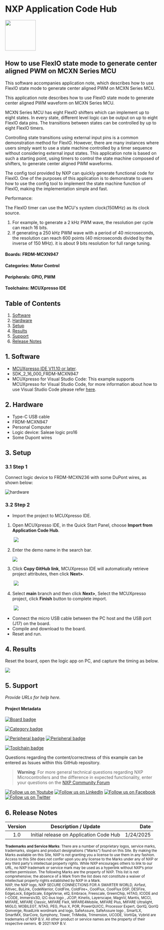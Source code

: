 # NXP Application Code Hub
[<img src="https://mcuxpresso.nxp.com/static/icon/nxp-logo-color.svg" width="100"/>](https://www.nxp.com)

## How to use FlexIO state mode to generate center aligned PWM on MCXN Series MCU
This software accompanies application note, which describes how to use FlexIO state mode to generate center aligned PWM on MCXN Series MCU.

This application note describes how to use FlexIO state mode to generate center aligned PWM waveform on MCXN Series MCU.

MCXN Series MCU has eight FlexIO shifters which can implement up to eight states. In every state, different level logic can be output on up to eight FlexIO data pins. The transitions between states can be controlled by up to eight FlexIO timers.

Controlling state transitions using external input pins is a common demonstration method for FlexIO. However, there are many instances where users simply want to use a state machine controlled by a timer sequence without considering external input states. This application note is based on such a starting point, using timers to control the state machine composed of shifters, to generate center aligned PWM waveforms.

The config tool provided by NXP can quickly generate functional code for FlexIO. One of the purposes of this application is to demonstrate to users how to use the config tool to implement the state machine function of FlexIO, making the implementation simple and fast.

 Performance:

The FlexIO timer can use the MCU's system clock(150MHz) as its clock source.

1) For example, to generate a 2 kHz PWM wave, the resolution per cycle can reach 16 bits. 
2) If generating a 250 kHz PWM wave with a period of 40 microseconds, the resolution can reach 600 points (40 microseconds divided by the inverse of 150 MHz). it is about 9 bits resolution for full range tuning.

#### Boards: FRDM-MCXN947
#### Categories: Motor Control
#### Peripherals: GPIO, PWM
#### Toolchains: MCUXpresso IDE

## Table of Contents
1. [Software](#step1)
2. [Hardware](#step2)
3. [Setup](#step3)
4. [Results](#step4)
6. [Support](#step5)
7. [Release Notes](#step6)

## 1. Software<a name="step1"></a>
- [MCUXpresso IDE V11.10 or later](https://www.nxp.com/design/design-center/software/development-software/mcuxpresso-software-and-tools-/mcuxpresso-integrated-development-environment-ide:MCUXpresso-IDE).
- SDK_2_16_000_FRDM-MCXN947
- MCUXpresso for Visual Studio Code: This example supports MCUXpresso for Visual Studio Code, for more information about how to use Visual Studio Code please refer [here](https://www.nxp.com/design/training/getting-started-with-mcuxpresso-for-visual-studio-code:TIP-GETTING-STARTED-WITH-MCUXPRESSO-FOR-VS-CODE).

## 2. Hardware<a name="step2"></a>
- Type-C USB cable
- FRDM-MCXN947
- Personal Computer
- Logic device: Saleae logic pro16
- Some Dupont wires

## 3. Setup<a name="step3"></a>
### 3.1 Step 1

Connect logic device to FRDM-MCXN236 with some DuPont wires, as shown below:

![hardware](images/hardware.png)

### 3.2 Step 2

- Import the project to MCUXpresso IDE.

1. Open MCUXpresso IDE, in the Quick Start Panel, choose **Import from Application Code Hub**.

   ​	![](images/import_project_1.png)

2. Enter the demo name in the search bar.

   ![](images/import_project_2.png) 

3. Click **Copy GitHub link**, MCUXpresso IDE will automatically retrieve project attributes, then click **Next>**.

   ​	![](images/import_project_3.png)

4. Select **main** branch and then click **Next>**, Select the MCUXpresso project, click **Finish** button to complete import.

   ​	![](images/import_project_4.png)

- Connect the micro USB cable between the PC host and the USB port (J17) on the board.
- Compile and download to the board.
- Reset and run.

## 4. Results<a name="step4"></a>
Reset the board, open the logic app on PC, and capture the timing as below.



![](images/result.png)

## 5. Support<a name="step5"></a>
*Provide URLs for help here.*

#### Project Metadata

<!----- Boards ----->
[![Board badge](https://img.shields.io/badge/Board-FRDM&ndash;MCXN947-blue)]()

<!----- Categories ----->
[![Category badge](https://img.shields.io/badge/Category-MOTOR%20CONTROL-yellowgreen)](https://github.com/search?q=org%3Anxp-appcodehub+motor_control+in%3Areadme&type=Repositories)

<!----- Peripherals ----->
[![Peripheral badge](https://img.shields.io/badge/Peripheral-GPIO-yellow)](https://github.com/search?q=org%3Anxp-appcodehub+gpio+in%3Areadme&type=Repositories)
[![Peripheral badge](https://img.shields.io/badge/Peripheral-PWM-yellow)](https://github.com/search?q=org%3Anxp-appcodehub+pwm+in%3Areadme&type=Repositories)

<!----- Toolchains ----->
[![Toolchain badge](https://img.shields.io/badge/Toolchain-MCUXPRESSO%20IDE-orange)](https://github.com/search?q=org%3Anxp-appcodehub+mcux+in%3Areadme&type=Repositories)

Questions regarding the content/correctness of this example can be entered as Issues within this GitHub repository.

>**Warning**: For more general technical questions regarding NXP Microcontrollers and the difference in expected functionality, enter your questions on the [NXP Community Forum](https://community.nxp.com/)

[![Follow us on Youtube](https://img.shields.io/badge/Youtube-Follow%20us%20on%20Youtube-red.svg)](https://www.youtube.com/NXP_Semiconductors)
[![Follow us on LinkedIn](https://img.shields.io/badge/LinkedIn-Follow%20us%20on%20LinkedIn-blue.svg)](https://www.linkedin.com/company/nxp-semiconductors)
[![Follow us on Facebook](https://img.shields.io/badge/Facebook-Follow%20us%20on%20Facebook-blue.svg)](https://www.facebook.com/nxpsemi/)
[![Follow us on Twitter](https://img.shields.io/badge/X-Follow%20us%20on%20X-black.svg)](https://x.com/NXP)

## 6. Release Notes<a name="step6"></a>
| Version | Description / Update                           | Date                        |
|:-------:|------------------------------------------------|----------------------------:|
| 1.0     | Initial release on Application Code Hub        | 1/24/2025 |

<small>
<b>Trademarks and Service Marks</b>: There are a number of proprietary logos, service marks, trademarks, slogans and product designations ("Marks") found on this Site. By making the Marks available on this Site, NXP is not granting you a license to use them in any fashion. Access to this Site does not confer upon you any license to the Marks under any of NXP or any third party's intellectual property rights. While NXP encourages others to link to our URL, no NXP trademark or service mark may be used as a hyperlink without NXP’s prior written permission. The following Marks are the property of NXP. This list is not comprehensive; the absence of a Mark from the list does not constitute a waiver of intellectual property rights established by NXP in a Mark.
</small>
<br>
<small>
NXP, the NXP logo, NXP SECURE CONNECTIONS FOR A SMARTER WORLD, Airfast, Altivec, ByLink, CodeWarrior, ColdFire, ColdFire+, CoolFlux, CoolFlux DSP, DESFire, EdgeLock, EdgeScale, EdgeVerse, elQ, Embrace, Freescale, GreenChip, HITAG, ICODE and I-CODE, Immersiv3D, I2C-bus logo , JCOP, Kinetis, Layerscape, MagniV, Mantis, MCCI, MIFARE, MIFARE Classic, MIFARE FleX, MIFARE4Mobile, MIFARE Plus, MIFARE Ultralight, MiGLO, MOBILEGT, NTAG, PEG, Plus X, POR, PowerQUICC, Processor Expert, QorIQ, QorIQ Qonverge, RoadLink wordmark and logo, SafeAssure, SafeAssure logo , SmartLX, SmartMX, StarCore, Symphony, Tower, TriMedia, Trimension, UCODE, VortiQa, Vybrid are trademarks of NXP B.V. All other product or service names are the property of their respective owners. © 2021 NXP B.V.
</small>